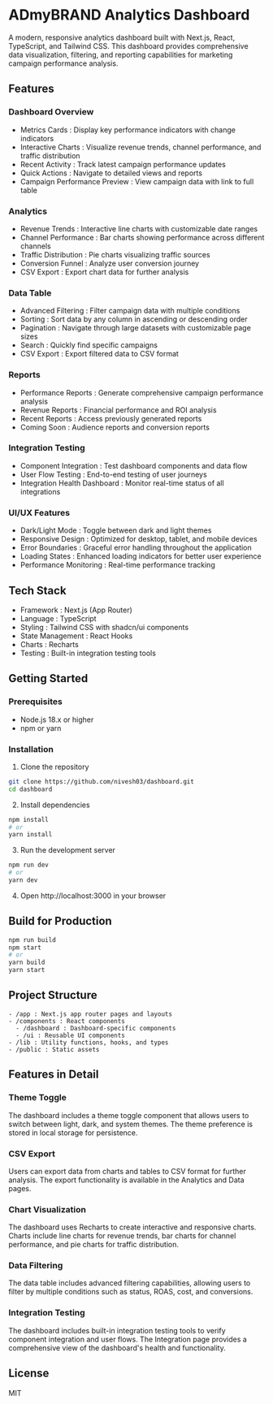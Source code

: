 # ADmyBRAND Analytics Dashboard
A modern, responsive analytics dashboard built with Next.js, React, TypeScript, and Tailwind CSS. This dashboard provides comprehensive data visualization, filtering, and reporting capabilities for marketing campaign performance analysis.

## Features
### Dashboard Overview
- Metrics Cards : Display key performance indicators with change indicators
- Interactive Charts : Visualize revenue trends, channel performance, and traffic distribution
- Recent Activity : Track latest campaign performance updates
- Quick Actions : Navigate to detailed views and reports
- Campaign Performance Preview : View campaign data with link to full table
### Analytics
- Revenue Trends : Interactive line charts with customizable date ranges
- Channel Performance : Bar charts showing performance across different channels
- Traffic Distribution : Pie charts visualizing traffic sources
- Conversion Funnel : Analyze user conversion journey
- CSV Export : Export chart data for further analysis
### Data Table
- Advanced Filtering : Filter campaign data with multiple conditions
- Sorting : Sort data by any column in ascending or descending order
- Pagination : Navigate through large datasets with customizable page sizes
- Search : Quickly find specific campaigns
- CSV Export : Export filtered data to CSV format
### Reports
- Performance Reports : Generate comprehensive campaign performance analysis
- Revenue Reports : Financial performance and ROI analysis
- Recent Reports : Access previously generated reports
- Coming Soon : Audience reports and conversion reports
### Integration Testing
- Component Integration : Test dashboard components and data flow
- User Flow Testing : End-to-end testing of user journeys
- Integration Health Dashboard : Monitor real-time status of all integrations
### UI/UX Features
- Dark/Light Mode : Toggle between dark and light themes
- Responsive Design : Optimized for desktop, tablet, and mobile devices
- Error Boundaries : Graceful error handling throughout the application
- Loading States : Enhanced loading indicators for better user experience
- Performance Monitoring : Real-time performance tracking
## Tech Stack
- Framework : Next.js (App Router)
- Language : TypeScript
- Styling : Tailwind CSS with shadcn/ui components
- State Management : React Hooks
- Charts : Recharts
- Testing : Built-in integration testing tools
## Getting Started
### Prerequisites
- Node.js 18.x or higher
- npm or yarn
### Installation
1. Clone the repository
```bash
git clone https://github.com/nivesh03/dashboard.git
cd dashboard
```
2. Install dependencies
```bash
npm install
# or
yarn install
```

3. Run the development server
```bash
npm run dev
# or
yarn dev
```

4. Open http://localhost:3000 in your browser
## Build for Production
```bash
npm run build
npm start
# or
yarn build
yarn start
```
## Project Structure
```
- /app : Next.js app router pages and layouts
- /components : React components
  - /dashboard : Dashboard-specific components
  - /ui : Reusable UI components
- /lib : Utility functions, hooks, and types
- /public : Static assets
```

## Features in Detail
### Theme Toggle
The dashboard includes a theme toggle component that allows users to switch between light, dark, and system themes. The theme preference is stored in local storage for persistence.

### CSV Export
Users can export data from charts and tables to CSV format for further analysis. The export functionality is available in the Analytics and Data pages.

### Chart Visualization
The dashboard uses Recharts to create interactive and responsive charts. Charts include line charts for revenue trends, bar charts for channel performance, and pie charts for traffic distribution.

### Data Filtering
The data table includes advanced filtering capabilities, allowing users to filter by multiple conditions such as status, ROAS, cost, and conversions.

### Integration Testing
The dashboard includes built-in integration testing tools to verify component integration and user flows. The Integration page provides a comprehensive view of the dashboard's health and functionality.

## License
MIT
